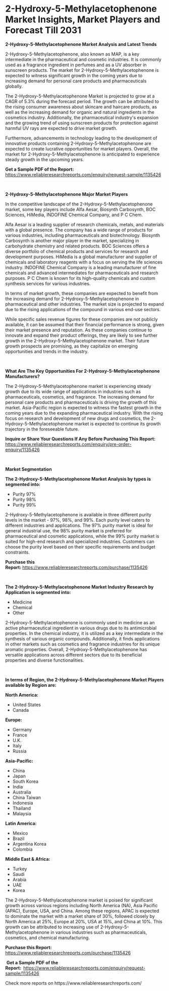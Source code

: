 <p><h1>2-Hydroxy-5-Methylacetophenone Market Insights, Market Players and Forecast Till 2031</h1></p><p><strong>2-Hydroxy-5-Methylacetophenone Market Analysis and Latest Trends</strong></p>
<p><p>2-Hydroxy-5-Methylacetophenone, also known as MAP, is a key intermediate in the pharmaceutical and cosmetic industries. It is commonly used as a fragrance ingredient in perfumes and as a UV absorber in sunscreen products. The market for 2-Hydroxy-5-Methylacetophenone is expected to witness significant growth in the coming years due to increasing demand for personal care products and pharmaceuticals globally. </p><p>The 2-Hydroxy-5-Methylacetophenone Market is projected to grow at a CAGR of 5.3% during the forecast period. The growth can be attributed to the rising consumer awareness about skincare and haircare products, as well as the increasing demand for organic and natural ingredients in the cosmetics industry. Additionally, the pharmaceutical industry's expansion and the growing trend of using sunscreen products for protection against harmful UV rays are expected to drive market growth.</p><p>Furthermore, advancements in technology leading to the development of innovative products containing 2-Hydroxy-5-Methylacetophenone are expected to create lucrative opportunities for market players. Overall, the market for 2-Hydroxy-5-Methylacetophenone is anticipated to experience steady growth in the upcoming years.</p></p>
<p><strong>Get a Sample PDF of the Report:&nbsp;</strong> <a href="https://www.reliableresearchreports.com/enquiry/request-sample/1135426">https://www.reliableresearchreports.com/enquiry/request-sample/1135426</a></p>
<p>&nbsp;</p>
<p><strong>2-Hydroxy-5-Methylacetophenone Major Market Players</strong></p>
<p><p>In the competitive landscape of the 2-Hydroxy-5-Methylacetophenone market, some key players include Alfa Aesar, Biosynth Carbosynth, BOC Sciences, HiMedia, INDOFINE Chemical Company, and P C Chem. </p><p>Alfa Aesar is a leading supplier of research chemicals, metals, and materials with a global presence. The company has a wide range of products for various industries, including pharmaceuticals and biotechnology. Biosynth Carbosynth is another major player in the market, specializing in carbohydrate chemistry and related products. BOC Sciences offers a diverse portfolio of chemical products and services for research and development purposes. HiMedia is a global manufacturer and supplier of chemicals and laboratory reagents with a focus on serving the life sciences industry. INDOFINE Chemical Company is a leading manufacturer of fine chemicals and advanced intermediates for pharmaceuticals and research purposes. P C Chem is known for its high-quality chemicals and custom synthesis services for various industries.</p><p>In terms of market growth, these companies are expected to benefit from the increasing demand for 2-Hydroxy-5-Methylacetophenone in pharmaceutical and other industries. The market size is projected to expand due to the rising applications of the compound in various end-use sectors.</p><p>While specific sales revenue figures for these companies are not publicly available, it can be assumed that their financial performance is strong, given their market presence and reputation. As these companies continue to innovate and expand their product offerings, they are likely to see further growth in the 2-Hydroxy-5-Methylacetophenone market. Their future growth prospects are promising, as they capitalize on emerging opportunities and trends in the industry.</p></p>
<p>&nbsp;</p>
<p><strong>What Are The Key Opportunities For 2-Hydroxy-5-Methylacetophenone Manufacturers?</strong></p>
<p><p>The 2-Hydroxy-5-Methylacetophenone market is experiencing steady growth due to its wide range of applications in industries such as pharmaceuticals, cosmetics, and fragrance. The increasing demand for personal care products and pharmaceuticals is driving the growth of this market. Asia-Pacific region is expected to witness the fastest growth in the coming years due to the expanding pharmaceutical industry. With the rising focus on research and development of new drugs and cosmetics, the 2-Hydroxy-5-Methylacetophenone market is expected to continue its growth trajectory in the foreseeable future.</p></p>
<p><strong>Inquire or Share Your Questions If Any Before Purchasing This Report:</strong> <a href="https://www.reliableresearchreports.com/enquiry/pre-order-enquiry/1135426">https://www.reliableresearchreports.com/enquiry/pre-order-enquiry/1135426</a></p>
<p>&nbsp;</p>
<p><strong>Market Segmentation</strong></p>
<p><strong>The 2-Hydroxy-5-Methylacetophenone Market Analysis by types is segmented into:</strong></p>
<p><ul><li>Purity 97%</li><li>Purity 98%</li><li>Purity 99%</li></ul></p>
<p><p>2-Hydroxy-5-Methylacetophenone is available in three different purity levels in the market - 97%, 98%, and 99%. Each purity level caters to different industries and applications. The 97% purity market is ideal for general industrial use, the 98% purity market is preferred for pharmaceutical and cosmetic applications, while the 99% purity market is suited for high-end research and specialized industries. Customers can choose the purity level based on their specific requirements and budget constraints.</p></p>
<p><strong>Purchase this Report:&nbsp;</strong><a href="https://www.reliableresearchreports.com/purchase/1135426">https://www.reliableresearchreports.com/purchase/1135426</a></p>
<p>&nbsp;</p>
<p><strong>The 2-Hydroxy-5-Methylacetophenone Market Industry Research by Application is segmented into:</strong></p>
<p><ul><li>Medicine</li><li>Chemical</li><li>Other</li></ul></p>
<p><p>2-Hydroxy-5-Methylacetophenone is commonly used in medicine as an active pharmaceutical ingredient in various drugs due to its antimicrobial properties. In the chemical industry, it is utilized as a key intermediate in the synthesis of various organic compounds. Additionally, it finds applications in other markets such as cosmetics and fragrance industries for its unique aromatic properties. Overall, 2-Hydroxy-5-Methylacetophenone has versatile applications across different sectors due to its beneficial properties and diverse functionalities.</p></p>
<p>&nbsp;</p>
<p><strong>In terms of Region, the 2-Hydroxy-5-Methylacetophenone Market Players available by Region are:</strong></p>
<p>
    <p> <strong> North America: </strong>
        <ul>
            <li>United States</li>
            <li>Canada</li>
        </ul>
        </p> 
    <p> <strong> Europe: </strong>
        <ul>
            <li>Germany</li>
            <li>France</li>
            <li>U.K.</li>
            <li>Italy</li>
            <li>Russia</li>
        </ul>
        </p> 
    <p> <strong> Asia-Pacific: </strong>
        <ul>
            <li>China</li>
            <li>Japan</li>
            <li>South Korea</li>
            <li>India</li>
            <li>Australia</li>
            <li>China Taiwan</li>
            <li>Indonesia</li>
            <li>Thailand</li>
            <li>Malaysia</li>
        </ul>
        </p> 
    <p> <strong> Latin America: </strong>
        <ul>
            <li>Mexico</li>
            <li>Brazil</li>
            <li>Argentina Korea</li>
            <li>Colombia</li>
        </ul>
        </p> 
    <p> <strong> Middle East & Africa: </strong>
        <ul>
            <li>Turkey</li>
            <li>Saudi</li>
            <li>Arabia</li>
            <li>UAE</li>
            <li>Korea</li>
        </ul>
    </p>
    </p>
<p><p>The 2-Hydroxy-5-Methylacetophenone market is poised for significant growth across various regions including North America (NA), Asia Pacific (APAC), Europe, USA, and China. Among these regions, APAC is expected to dominate the market with a market share of 30%, followed closely by North America at 25%, Europe at 20%, USA at 15%, and China at 10%. This growth can be attributed to increasing use of 2-Hydroxy-5-Methylacetophenone in various industries such as pharmaceuticals, cosmetics, and chemical manufacturing.</p></p>
<p><strong>Purchase this Report: </strong><a href="https://www.reliableresearchreports.com/purchase/1135426">https://www.reliableresearchreports.com/purchase/1135426</a></p>
<p>&nbsp;<strong>Get a Sample PDF of the Report:&nbsp;&nbsp;</strong><a href="https://www.reliableresearchreports.com/enquiry/request-sample/1135426">https://www.reliableresearchreports.com/enquiry/request-sample/1135426</a></p>
<p><strong></strong></p>
<p>Check more reports on https://www.reliableresearchreports.com/</p>